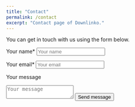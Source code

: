 ```yaml
---
title: "Contact"
permalink: /contact
excerpt: "Contact page of Downlinko."
---
```


You can get in touch with us using the form below.

<form id="contact-form" action="https://formspree.io/downlinko.com@gmail.com" method="POST">
  <label for="name">Your name*</label>
  <input type="text" id="name" name="name" placeholder="Your name">

  <label for="email">Your email*</label>
  <input type="email" id="email" name="_replyto" placeholder="Your email">

  <input type="hidden" name="_subject" value="New submission!" />

  <label for="message">Your message</label>
  <textarea name="message" id="message" placeholder="Your message"></textarea>

  <input type="submit" value="Send message" class="btn btn--warning btn--large">
</form>
